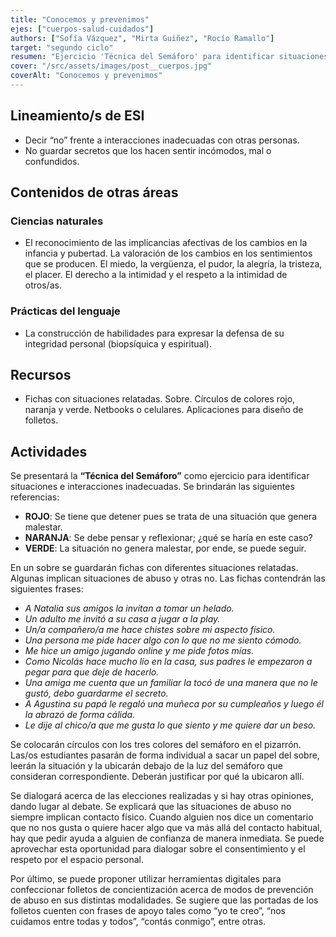 ```yaml
---
title: "Conocemos y prevenimos"
ejes: ["cuerpos-salud-cuidados"]
authors: ["Sofía Vázquez", "Mirta Guiñez", "Rocío Ramallo"]
target: "segundo ciclo"
resumen: "Ejercicio 'Técnica del Semáforo' para identificar situaciones de abuso. Incluye debate sobre consentimiento, respeto personal y prevención mediante folletos digitales."
cover: "/src/assets/images/post__cuerpos.jpg"
coverAlt: "Conocemos y prevenimos"
---
```


## Lineamiento/s de ESI

-   Decir “no” frente a interacciones inadecuadas con otras personas.
-   No guardar secretos que los hacen sentir incómodos, mal o confundidos.

## Contenidos de otras áreas

### Ciencias naturales

-   El reconocimiento de las implicancias afectivas de los cambios en la infancia y pubertad. La valoración de los cambios en los sentimientos que se producen. El miedo, la vergüenza, el pudor, la alegría, la tristeza, el placer. El derecho a la intimidad y el respeto a la intimidad de otros/as.

### Prácticas del lenguaje

-   La construcción de habilidades para expresar la defensa de su integridad personal (biopsíquica y espiritual).

## Recursos

-   Fichas con situaciones relatadas. Sobre. Círculos de colores rojo, naranja y verde. Netbooks o celulares. Aplicaciones para diseño de folletos.

## Actividades

Se presentará la **“Técnica del Semáforo”** como ejercicio para identificar situaciones e interacciones inadecuadas. Se brindarán las siguientes referencias:

-   **ROJO**: Se tiene que detener pues se trata de una situación que genera malestar.
-   **NARANJA**: Se debe pensar y reflexionar; ¿qué se haría en este caso?
-   **VERDE**: La situación no genera malestar, por ende, se puede seguir.

En un sobre se guardarán fichas con diferentes situaciones relatadas. Algunas implican situaciones de abuso y otras no. Las fichas contendrán las siguientes frases:

-   _A Natalia sus amigos la invitan a tomar un helado._
-   _Un adulto me invitó a su casa a jugar a la play._
-   _Un/a compañero/a me hace chistes sobre mi aspecto físico._
-   _Una persona me pide hacer algo con lo que no me siento cómodo._
-   _Me hice un amigo jugando online y me pide fotos mías._
-   _Como Nicolás hace mucho lío en la casa, sus padres le empezaron a pegar para que deje de hacerlo._
-   _Una amiga me cuenta que un familiar la tocó de una manera que no le gustó, debo guardarme el secreto._
-   _A Agustina su papá le regaló una muñeca por su cumpleaños y luego él la abrazó de forma cálida._
-   _Le dije al chico/a que me gusta lo que siento y me quiere dar un beso._

Se colocarán círculos con los tres colores del semáforo en el pizarrón. Las/os estudiantes pasarán de forma individual a sacar un papel del sobre, leerán la situación y la ubicarán debajo de la luz del semáforo que consideran correspondiente. Deberán justificar por qué la ubicaron allí.

Se dialogará acerca de las elecciones realizadas y si hay otras opiniones, dando lugar al debate. Se explicará que las situaciones de abuso no siempre implican contacto físico. Cuando alguien nos dice un comentario que no nos gusta o quiere hacer algo que va más allá del contacto habitual, hay que pedir ayuda a alguien de confianza de manera inmediata. Se puede aprovechar esta oportunidad para dialogar sobre el consentimiento y el respeto por el espacio personal.

Por último, se puede proponer utilizar herramientas digitales para confeccionar folletos de concientización acerca de modos de prevención de abuso en sus distintas modalidades. Se sugiere que las portadas de los folletos cuenten con frases de apoyo tales como “yo te creo”, “nos cuidamos entre todas y todos”, “contás conmigo”, entre otras.
